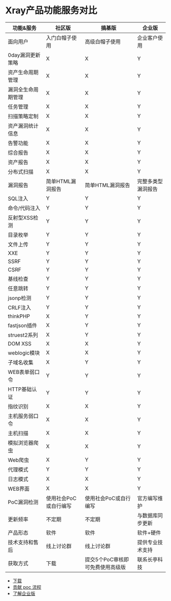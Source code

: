 # Xray产品功能服务对比

| 功能&服务      | 社区版          | 搞基版          | 企业版       |
|------------|--------------|--------------|-----------|
| 面向用户       | 入门白帽子使用      | 高级白帽子使用      | 企业客户使用    |
| 0day漏洞更新策略 | X            | X            | Y         |
| 资产生命周期管理   | X            | X            | Y         |
| 漏洞全生命周期管理  | X            | X            | Y         |
| 任务管理       | X            | X            | Y         |
| 扫描策略定制     | X            | X            | Y         |
| 资产漏洞统计信息   | X            | X            | Y         |
| 告警功能       | X            | X            | Y         |
| 综合报告       | X            | X            | Y         |
| 资产报告       | X            | X            | Y         |
| 分布式扫描      | X            | X            | Y         |
| 漏洞报告       | 简单HTML漏洞报告   | 简单HTML漏洞报告   | 完整多类型漏洞报告 |
| SQL注入      | Y            | Y            | Y         |
| 命令/代码注入    | Y            | Y            | Y         |
| 反射型XSS检测   | Y            | Y            | Y         |
| 目录枚举       | Y            | Y            | Y         |
| 文件上传       | Y            | Y            | Y         |
| XXE        | Y            | Y            | Y         |
| SSRF       | Y            | Y            | Y         |
| CSRF       | Y            | Y            | Y         |
| 基线检查       | Y            | Y            | Y         |
| 任意跳转       | Y            | Y            | Y         |
| jsonp检测      | Y            | Y            | Y         |
| CRLF注入     | Y            | Y            | Y         |
| thinkPHP   | X            | Y            | Y         |
| fastjson插件   | X            | Y            | Y         |
| struest2系列   | X            | Y            | Y         |
| DOM XSS    | X            | X            | Y         |
| weblogic模块   | X            | X            | Y         |
| 子域名收集      | X            | Y            | Y         |
| WEB表单弱口令   | Y            | Y            | Y         |
| HTTP基础认证   | Y            | Y            | Y         |
| 指纹识别       | X            | X            | Y         |
| 主机服务弱口令    | X            | X            | Y         |
| 主机扫描       | X            | X            | Y         |
| 模拟浏览器爬虫    | X            | X            | Y         |
| Web爬虫      | X            | Y            | Y         |
| 代理模式       | Y            | Y            | Y         |
| 日志模式       | X            | X            | Y         |
| WEB界面      | X            | X            | Y         |
| PoC漏洞检测    | 使用社会PoC或自行编写 | 使用社会PoC或自行编写 | 官方编写维护    |
| 更新频率      | 不定期            | 不定期            | 与数据库同步更新         |
| 产品形态      | 软件            | 软件            | 软件+硬件         |
| 技术支持和售后      | 线上讨论群            | 线上讨论群            | 提供专业技术支持         |
| 获取方式      | 下载            | 提交5个PoC审核即可免费使用高级版            | 联系长亭科技         |


 - [下载](https://github.com/chaitin/xray/releases)
 - [贡献 poc 流程](/guide/contribute)
 - [了解企业版](https://www.chaitin.cn/zh/xray)
